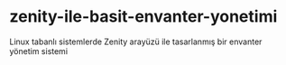 # zenity-ile-basit-envanter-yonetimi
Linux tabanlı sistemlerde Zenity arayüzü ile tasarlanmış bir envanter yönetim sistemi
